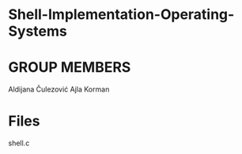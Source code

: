 # Shell-Implementation-Operating-Systems
# GROUP MEMBERS

Aldijana Čulezović
Ajla Korman

# Files
shell.c



